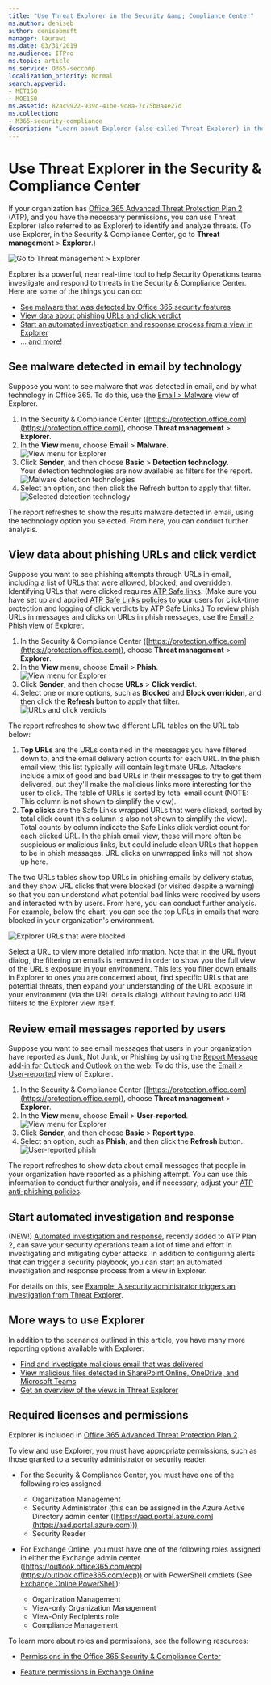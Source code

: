 ```yaml
---
title: "Use Threat Explorer in the Security &amp; Compliance Center"
ms.author: deniseb
author: denisebmsft
manager: laurawi
ms.date: 03/31/2019
ms.audience: ITPro
ms.topic: article
ms.service: O365-seccomp
localization_priority: Normal
search.appverid:
- MET150
- MOE150
ms.assetid: 82ac9922-939c-41be-9c8a-7c75b0a4e27d
ms.collection: 
- M365-security-compliance
description: "Learn about Explorer (also called Threat Explorer) in the Security &amp; Compliance Center."
---
```


# Use Threat Explorer in the Security &amp; Compliance Center

If your organization has [Office 365 Advanced Threat Protection Plan 2](office-365-ti.md) (ATP), and you have the necessary permissions, you can use Threat Explorer (also referred to as Explorer) to identify and analyze threats. (To use Explorer, in the Security &amp; Compliance Center, go to **Threat management** \> **Explorer**.)

![Go to Threat management \> Explorer](media/cab32fa2-66f1-4ad5-bc1d-2bac4dbeb48c.png)

Explorer is a powerful, near real-time tool to help Security Operations teams investigate and respond to threats in the Security &amp; Compliance Center. Here are some of the things you can do:
- [See malware that was detected by Office 365 security features](#see-malware-detected-in-email-by-technology)
- [View data about phishing URLs and click verdict](#view-data-about-phishing-urls-and-click-verdict)
- [Start an automated investigation and response process from a view in Explorer](#start-automated-investigation-and-response)
- ... [and more](#more-ways-to-use-explorer)!

## See malware detected in email by technology

Suppose you want to see malware that was detected in email, and by what technology in Office 365. To do this, use the [Email > Malware](threat-explorer-views.md#email--malware) view of Explorer.

1. In the Security & Compliance Center ([https://protection.office.com](https://protection.office.com)), choose **Threat management** > **Explorer**.
2. In the **View** menu, choose **Email** > **Malware**.<br/>![View menu for Explorer](media/ExplorerViewEmailMalwareMenu.png)<br/>
3. Click **Sender**, and then choose **Basic** > **Detection technology**.<br/>Your detection technologies are now available as filters for the report.<br/>![Malware detection technologies](media/ExplorerEmailMalwareDetectionTech.png)<br/> 
4. Select an option, and then click the Refresh button to apply that filter.<br/>![Selected detection technology](media/ExplorerEmailMalwareDetectionTechATP.png)<br/> 

The report refreshes to show the results malware detected in email, using the technology option you selected. From here, you can conduct further analysis.

## View data about phishing URLs and click verdict

Suppose you want to see phishing attempts through URLs in email, including a list of URLs that were allowed, blocked, and overridden.  Identifying URLs that were clicked requires [ATP Safe links](atp-safe-links.md). (Make sure you have set up and applied [ATP Safe Links policies](set-up-atp-safe-links-policies.md) to your users for click-time protection and logging of click verdicts by ATP Safe Links.) To review phish URLs in messages and clicks on URLs in phish messages, use the [Email > Phish](threat-explorer-views.md#email--phish) view of Explorer.

1. In the Security & Compliance Center ([https://protection.office.com](https://protection.office.com)), choose **Threat management** > **Explorer**.
2. In the **View** menu, choose **Email** > **Phish**.<br/>![View menu for Explorer](media/ExplorerViewEmailPhishMenu.png)<br/>
3. Click **Sender**, and then choose **URLs** > **Click verdict**.
4. Select one or more options, such as **Blocked** and **Block overridden**, and then click the **Refresh** button to apply that filter.<br/>![URLs and click verdicts](media/ThreatExplorerEmailPhishClickVerdictOptions.png)<br/>

The report refreshes to show two different URL tables on the URL tab below:
1. **Top URLs** are the URLs contained in the messages you have filtered down to, and the email delivery action counts for each URL. In the phish email view, this list typically will contain legitimate URLs. Attackers include a mix of good and bad URLs in their messages to try to get them delivered, but they'll make the malicious links more interesting for the user to click. The table of URLs is sorted by total email count (NOTE: This column is not shown to simplify the view).
2. **Top clicks** are the Safe Links wrapped URLs that were clicked, sorted by total click count (this column is also not shown to simplify the view). Total counts by column indicate the Safe Links click verdict count for each clicked URL. In the phish email view, these will more often be suspicious or malicious links, but could include clean URLs that happen to be in phish messages. URL clicks on unwrapped links will not show up here.

The two URLs tables show top URLs in phishing emails by delivery status, and they show URL clicks that were blocked (or visited despite a warning) so that you can understand what potential bad links were received by users and interacted with by users. From here, you can conduct further analysis. For example, below the chart, you can see the top URLs in emails that were blocked in your organization's environment. 

![Explorer URLs that were blocked](media/ExplorerPhishClickVerdictURLs.png) 

Select a URL to view more detailed information. Note that in the URL flyout dialog, the filtering on emails is removed in order to show you the full view of the URL's exposure in your environment. This lets you filter down emails in Explorer to ones you are concerned about, find specific URLs that are potential threats, then expand your understanding of the URL exposure in your environment (via the URL details dialog) without having to add URL filters to the Explorer view itself.

## Review email messages reported by users

Suppose you want to see email messages that users in your organization have reported as Junk, Not Junk, or Phishing by using the [Report Message add-in for Outlook and Outlook on the web](enable-the-report-message-add-in.md). To do this, use the [Email > User-reported](threat-explorer-views.md#email--user-reported) view of Explorer.

1. In the Security & Compliance Center ([https://protection.office.com](https://protection.office.com)), choose **Threat management** > **Explorer**.
2. In the **View** menu, choose **Email** > **User-reported**.<br/>![View menu for Explorer](media/ExplorerViewMenuEmailUserReported.png)<br/>
3. Click **Sender**, and then choose **Basic** > **Report type**.
4. Select an option, such as **Phish**, and then click the **Refresh** button. <br/>![User-reported phish](media/EmailUserReportedReportType.png)<br/> 

The report refreshes to show data about email messages that people in your organization have reported as a phishing attempt. You can use this information to conduct further analysis, and if necessary, adjust your [ATP anti-phishing policies](set-up-anti-phishing-policies.md).

## Start automated investigation and response

(NEW!) [Automated investigation and response](automated-investigation-response-office.md), recently added to ATP Plan 2, can save your security operations team a lot of time and effort in investigating and mitigating cyber attacks. In addition to configuring alerts that can trigger a security playbook, you can start an automated investigation and response process from a view in Explorer. 

For details on this, see [Example: A security administrator triggers an investigation from Threat Explorer](automated-investigation-response-office.md#example-a-security-administrator-triggers-an-investigation-from-threat-explorer).

## More ways to use Explorer

In addition to the scenarios outlined in this article, you have many more reporting options available with Explorer. 
- [Find and investigate malicious email that was delivered](investigate-malicious-email-that-was-delivered.md)
- [View malicious files detected in SharePoint Online, OneDrive, and Microsoft Teams](malicious-files-detected-in-spo-odb-or-teams.md)
- [Get an overview of the views in Threat Explorer](threat-explorer-views.md)

## Required licenses and permissions

Explorer is included in [Office 365 Advanced Threat Protection Plan 2](office-365-ti.md). 

To view and use Explorer, you must have appropriate permissions, such as those granted to a security administrator or security reader. 

- For the Security &amp; Compliance Center, you must have one of the following roles assigned:
    - Organization Management
    - Security Administrator (this can be assigned in the Azure Active Directory admin center ([https://aad.portal.azure.com](https://aad.portal.azure.com)))
    - Security Reader

- For Exchange Online, you must have one of the following roles assigned in either the Exchange admin center ([https://outlook.office365.com/ecp](https://outlook.office365.com/ecp)) or with PowerShell cmdlets (See [Exchange Online PowerShell](https://docs.microsoft.com/powershell/exchange/exchange-online/exchange-online-powershell?view=exchange-ps)):
    - Organization Management
    - View-only Organization Management
    - View-Only Recipients role
    - Compliance Management

To learn more about roles and permissions, see the following resources:

- [Permissions in the Office 365 Security &amp; Compliance Center](permissions-in-the-security-and-compliance-center.md)

- [Feature permissions in Exchange Online](https://docs.microsoft.com/exchange/permissions-exo/feature-permissions)
  
